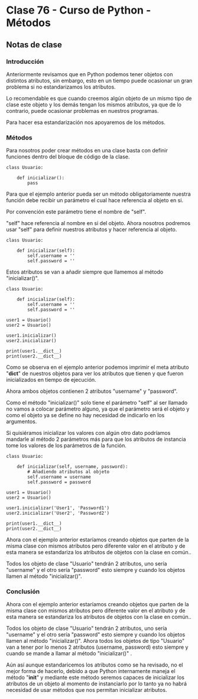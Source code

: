 # Clase 76 - Curso de Python - Métodos

## Notas de clase

### Introducción
Anteriormente revisamos que en Python podemos tener objetos con distintos atributos, sin embargo, esto en un tiempo puede ocasionar un gran problema si no estandarizamos los atributos.

Lo recomendable es que cuando creemos algún objeto de un mismo tipo de clase este objeto y los demás tengan los mismos atributos, ya que de lo contrario, puede ocasionar problemas en nuestros programas.

Para hacer esa estandarización nos apoyaremos de los métodos.

### Métodos

Para nosotros poder crear métodos en una clase basta con definir funciones dentro del bloque de código de la clase.

```
class Usuario:
    
    def inicializar():
        pass

```

Para que el ejemplo anterior pueda ser un método obligatoriamente nuestra función debe recibir un parámetro el cual hace referencia al objeto en si.

Por convención este parámetro tiene el nombre de "self".

"self" hace referencia al nombre en si del objeto. Ahora nosotros podremos usar "self" para definir nuestros atributos y hacer referencia al objeto.


```
class Usuario:
    
    def inicializar(self):
        self.username = ''
        self.password = ''
```

Estos atributos se van a añadir siempre que llamemos al método "inicializar()".

```
class Usuario:
    
    def inicializar(self):
        self.username = ''
        self.password = ''

user1 = Usuario()
user2 = Usuario()

user1.inicializar()
user2.inicializar()

print(user1.__dict__)
print(user2.__dict__)
```

Como se observa en el ejemplo anterior podemos imprimir el meta atributo "__dict__" de nuestros objetos para ver los atributos que tienen y que fueron inicializados en tiempo de ejecución.

Ahora ambos objetos contienen 2 atributos "username" y "password".

Como el método "inicializar()" solo tiene el parámetro "self" al ser llamado no vamos a colocar parámetro alguno, ya que el parámetro será el objeto y como el objeto ya se define no hay necesidad de indicarlo en los argumentos.

Si quisiéramos inicializar los valores con algún otro dato podríamos mandarle al método 2 parámetros más para que los atributos de instancia tome los valores de los parámetros de la función.

```
class Usuario:
    
    def inicializar(self, username, password):
        # Añadiendo atributos al objeto
        self.username = username
        self.password = password

user1 = Usuario()
user2 = Usuario()

user1.inicializar('User1', 'Password1')
user2.inicializar('User2', 'Password2')

print(user1.__dict__)
print(user2.__dict__)
```

Ahora con el ejemplo anterior estaríamos creando objetos que parten de la misma clase con mismos atributos pero diferente valor en el atributo y de esta manera se estandariza los atributos de objetos con la clase en común..

Todos los objeto de clase "Usuario" tendrán 2 atributos, uno sería "username" y el otro sería "password" esto siempre y cuando los objetos llamen al método "inicializar()".



### Conclusión 

Ahora con el ejemplo anterior estaríamos creando objetos que parten de la misma clase con mismos atributos pero diferente valor en el atributo y de esta manera se estandariza los atributos de objetos con la clase en común..

Todos los objeto de clase "Usuario" tendrán 2 atributos, uno sería "username" y el otro sería "password" esto siempre y cuando los objetos llamen al método "inicializar()".
Ahora todos los objetos de tipo "Usuario" van a tener por lo menos 2 atributos (username, password) esto siempre y cuando se mande a llamar al método "inicializar()" .

Aún así aunque estandaricemos los atributos como se ha revisado, no el mejor forma de hacerlo, debido a que Python internamente maneja el método "__init__" y mediante este método seremos capaces de inicializar los atributos de un objeto al momento de instanciarlo por lo tanto ya no habrá necesidad de usar métodos que nos permitan inicializar atributos.